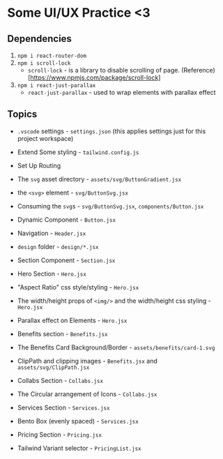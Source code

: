# Some UI/UX Practice <3

## Dependencies

1. `npm i react-router-dom`
2. `npm i scroll-lock`
   - `scroll-lock` - is a library to disable scrolling of page. (Reference)[https://www.npmjs.com/package/scroll-lock]
3. `npm i react-just-parallax`
   - `react-just-parallax` - used to wrap elements with parallax effect

## Topics

- `.vscode` settings - `settings.json` (this applies settings just for this project workspace)
- Extend Some styling - `tailwind.config.js`
- Set Up Routing
- The `svg` asset directory - `assets/svg/ButtonGradient.jsx`
- the `<svg>` element - `svg/ButtonSvg.jsx`
- Consuming the `svg`s - `svg/ButtonSvg.jsx`, `components/Button.jsx`
- Dynamic Component - `Button.jsx`
- Navigation - `Header.jsx`
- `design` folder - `design/*.jsx`
- Section Component - `Section.jsx`

- Hero Section - `Hero.jsx`
- "Aspect Ratio" css style/styling - `Hero.jsx`
- The width/height props of `<img/>` and the width/height css styling - `Hero.jsx`
- Parallax effect on Elements - `Hero.jsx`

- Benefits section - `Benefits.jsx`
- The Benefits Card Background/Border - `assets/benefits/card-1.svg`
- ClipPath and clipping images - `Benefits.jsx` and `assets/svg/ClipPath.jsx`

- Collabs Section - `Collabs.jsx`
- The Circular arrangement of Icons - `Collabs.jsx`

- Services Section - `Services.jsx`
- Bento Box \(evenly spaced\) - `Services.jsx`

- Pricing Section - `Pricing.jsx`
- Tailwind Variant selector - `PricingList.jsx`

